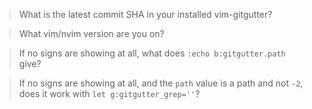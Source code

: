 > What is the latest commit SHA in your installed vim-gitgutter?

> What vim/nvim version are you on?

> If no signs are showing at all, what does `:echo b:gitgutter.path` give?

> If no signs are showing at all, and the `path` value is a path and not `-2`, does it work with `let g:gitgutter_grep=''`?

